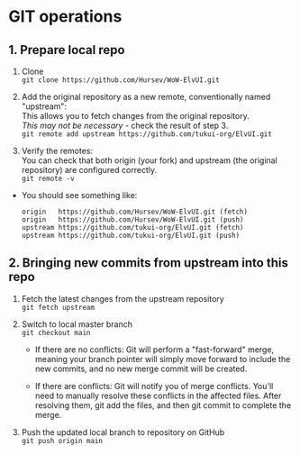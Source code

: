 # GIT operations

## 1. Prepare local repo

1. Clone  
`git clone https://github.com/Hursev/WoW-ElvUI.git`

1. Add the original repository as a new remote, conventionally named "upstream":  
This allows you to fetch changes from the original repository.  
*This may not be necessary* - check the result of step 3.  
`git remote add upstream https://github.com/tukui-org/ElvUI.git`

1. Verify the remotes:  
You can check that both origin (your fork) and upstream (the original repository) are configured correctly.  
`git remote -v`  
  
- You should see something like:  

  ```x
  origin   https://github.com/Hursev/WoW-ElvUI.git (fetch)
  origin   https://github.com/Hursev/WoW-ElvUI.git (push)
  upstream https://github.com/tukui-org/ElvUI.git (fetch)
  upstream https://github.com/tukui-org/ElvUI.git (push)
  ```

## 2. Bringing new commits from upstream into this repo

1. Fetch the latest changes from the upstream repository  
`git fetch upstream`

1. Switch to local master branch  
   `git checkout main`

   - If there are no conflicts: Git will perform a "fast-forward" merge, meaning your branch pointer will simply move forward to include the new commits, and no new merge commit will be created.

   - If there are conflicts: Git will notify you of merge conflicts. You'll need to manually resolve these conflicts in the affected files. After resolving them, git add the files, and then git commit to complete the merge.

1. Push the updated local branch to repository on GitHub  
   `git push origin main`
